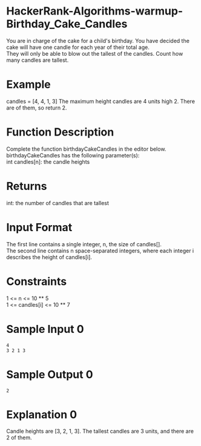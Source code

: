 # HackerRank-Algorithms-warmup-Birthday_Cake_Candles

You are in charge of the cake for a child's birthday. You have decided the cake will have one candle for each year of their total age.\
They will only be able to blow out the tallest of the candles. Count how many candles are tallest.

# Example
candles = [4, 4, 1, 3]
The maximum height candles are 4 units high 2. There are  of them, so return 2.

# Function Description
Complete the function birthdayCakeCandles in the editor below.\
birthdayCakeCandles has the following parameter(s):\
int candles[n]: the candle heights

# Returns
int: the number of candles that are tallest

# Input Format
The first line contains a single integer, n, the size of candles[].\
The second line contains n space-separated integers, where each integer i describes the height of candles[i].

# Constraints
1 <= n <= 10 ** 5\
1 <= candles[i] <= 10 ** 7

# Sample Input 0
```
4
3 2 1 3
```

# Sample Output 0
```
2
```

# Explanation 0

Candle heights are [3, 2, 1, 3]. The tallest candles are 3 units, and there are 2 of them.


